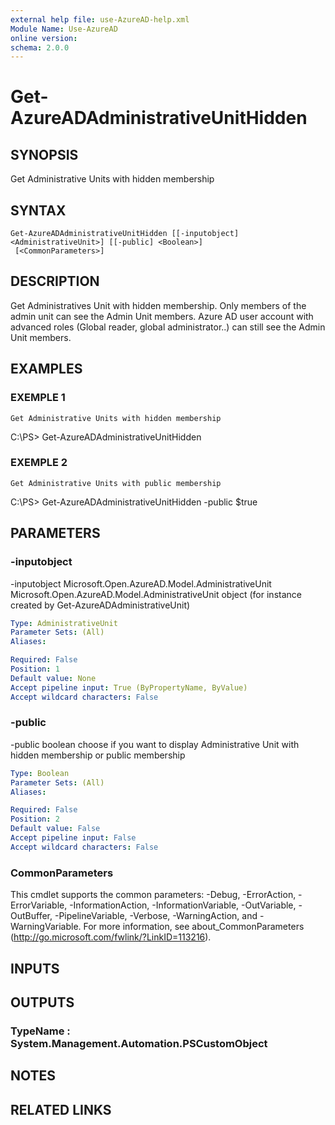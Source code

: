 ```yaml
---
external help file: use-AzureAD-help.xml
Module Name: Use-AzureAD
online version:
schema: 2.0.0
---
```


# Get-AzureADAdministrativeUnitHidden

## SYNOPSIS
Get Administrative Units with hidden membership

## SYNTAX

```
Get-AzureADAdministrativeUnitHidden [[-inputobject] <AdministrativeUnit>] [[-public] <Boolean>]
 [<CommonParameters>]
```

## DESCRIPTION
Get Administratives Unit with hidden membership.
Only members of the admin unit can see the Admin Unit members.
Azure AD user account with advanced roles (Global reader, global administrator..) can still see the Admin Unit members.

## EXAMPLES

### EXEMPLE 1
```
Get Administrative Units with hidden membership
```

C:\PS\> Get-AzureADAdministrativeUnitHidden

### EXEMPLE 2
```
Get Administrative Units with public membership
```

C:\PS\> Get-AzureADAdministrativeUnitHidden -public $true

## PARAMETERS

### -inputobject
-inputobject Microsoft.Open.AzureAD.Model.AdministrativeUnit
Microsoft.Open.AzureAD.Model.AdministrativeUnit object (for instance created by Get-AzureADAdministrativeUnit)

```yaml
Type: AdministrativeUnit
Parameter Sets: (All)
Aliases:

Required: False
Position: 1
Default value: None
Accept pipeline input: True (ByPropertyName, ByValue)
Accept wildcard characters: False
```

### -public
-public boolean
choose if you want to display Administrative Unit with hidden membership or public membership

```yaml
Type: Boolean
Parameter Sets: (All)
Aliases:

Required: False
Position: 2
Default value: False
Accept pipeline input: False
Accept wildcard characters: False
```

### CommonParameters
This cmdlet supports the common parameters: -Debug, -ErrorAction, -ErrorVariable, -InformationAction, -InformationVariable, -OutVariable, -OutBuffer, -PipelineVariable, -Verbose, -WarningAction, and -WarningVariable.
For more information, see about_CommonParameters (http://go.microsoft.com/fwlink/?LinkID=113216).

## INPUTS

## OUTPUTS

### TypeName : System.Management.Automation.PSCustomObject
## NOTES

## RELATED LINKS
